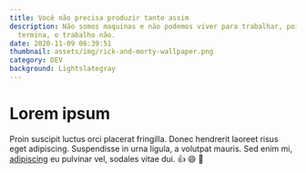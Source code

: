 ```yaml
---
title: Você não precisa produzir tanto assim
description: Não somos maquinas e não podemos viver para trabalhar, pois a vida
  termina, o trabalho não.
date: 2020-11-09 06:39:51
thumbnail: assets/img/rick-and-morty-wallpaper.png
category: DEV
background: Lightslategray
---
```

# Lorem ipsum

Proin suscipit luctus orci placerat fringilla. Donec hendrerit laoreet risus eget adipiscing. Suspendisse in urna ligula, a volutpat mauris. Sed enim mi, [adipiscing](http://google.com) eu pulvinar vel, sodales vitae dui. :thumbsup: :smile: :sparkler: